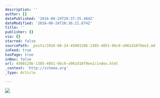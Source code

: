 ```yaml
---
description: ''
author: []
datePublished: '2016-08-24T20:37:35.404Z'
dateModified: '2016-08-24T20:36:21.874Z'
title: ''
publisher: {}
via: {}
starred: false
sourcePath: _posts/2016-08-24-4500129b-1385-4051-9bc9-a961d18f9ee1.md
inFeed: true
hasPage: true
inNav: false
url: 4500129b-1385-4051-9bc9-a961d18f9ee1/index.html
_context: 'http://schema.org'
_type: Article

---
```

![](https://the-grid-user-content.s3-us-west-2.amazonaws.com/dad0477c-ce9b-4d8c-88b3-43ede99f9223.jpg)